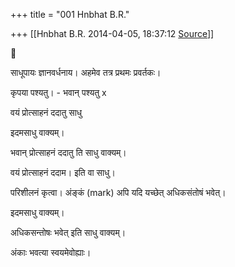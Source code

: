+++
title = "001 Hnbhat B.R."

+++
[[Hnbhat B.R.	2014-04-05, 18:37:12 [Source](https://groups.google.com/g/samskrita/c/i-MtUcNxHcA)]]





साधूपायः ज्ञानवर्धनाय। अहमेव तत्र प्रथमः प्रवर्तकः। 

  

  



कृपया पश्यतु। - भवान् पश्यतु x

  

वयं प्रोत्साहनं ददातु साधु

इदमसाधु वाक्यम्।

भवान् प्रोत्साहनं ददातु ति साधु वाक्यम्।

वयं प्रोत्साहनं ददाम। इति वा साधु।

परिशीलनं कृत्वा। अंङ्कं (mark) अपि यदि यच्छेत् अधिकसंतोषं भवेत्।  

इदमसाधु वाक्यम्।

अधिकसन्तोषः भवेत् इति साधु वाक्यम्।

  

अंकाः भवत्या स्वयमेवोह्याः।

  

